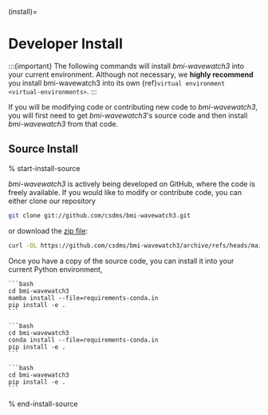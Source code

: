 (install)=

# Developer Install

:::{important}
The following commands will install *bmi-wavewatch3* into your current environment.
Although not necessary, we **highly recommend** you install bmi-wavewatch3 into its
own {ref}`virtual environment <virtual-environments>`.
:::

If you will be modifying code or contributing new code to *bmi-wavewatch3*, you will
first need to get *bmi-wavewatch3*'s source code and then install *bmi-wavewatch3*
from that code.

## Source Install

% start-install-source

*bmi-wavewatch3* is actively being developed on GitHub, where the code is freely
available. If you would like to modify or contribute code, you can either clone our
repository

```bash
git clone git://github.com/csdms/bmi-wavewatch3.git
```

or download the [zip file](https://github.com/csdms/bmi-wavewatch3/archive/refs/heads/main.zip):

```bash
curl -OL https://github.com/csdms/bmi-wavewatch3/archive/refs/heads/main.zip
```

Once you have a copy of the source code, you can install it into your current
Python environment,


````{tab} mamba
```bash
cd bmi-wavewatch3
mamba install --file=requirements-conda.in
pip install -e .
```
````

````{tab} conda
```bash
cd bmi-wavewatch3
conda install --file=requirements-conda.in
pip install -e .
```
````

````{tab} pip
```bash
cd bmi-wavewatch3
pip install -e .
```
````

% end-install-source

